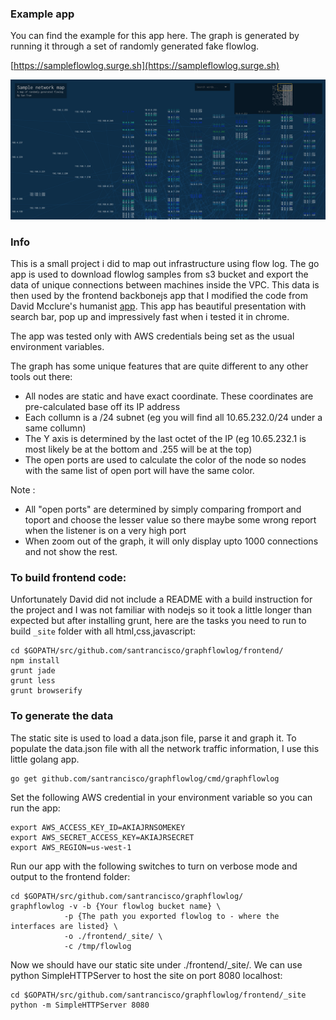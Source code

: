 ### Example app

You can find the example for this app here. The graph is generated  by running it through a set of randomly generated fake flowlog.

[https://sampleflowlog.surge.sh](https://sampleflowlog.surge.sh)

![screenshot](/example.png?raw=true "Popup screenshot")

### Info

This is a small project i did to map out infrastructure using flow log. The go app is used to download flowlog samples from s3 bucket and export the data of unique connections between machines inside the VPC. This data is then used by the frontend backbonejs app that I modified the code from David Mcclure's humanist [app](https://github.com/davidmcclure/humanist). This app has beautiful presentation with search bar, pop up and impressively fast when i tested it in chrome.

The app was tested only with AWS credentials being set as the usual environment variables. 

The graph has some unique features that are quite different to any other tools out there:

  - All nodes are static and have exact coordinate. These coordinates are pre-calculated base off its IP address
  - Each collumn is a /24 subnet (eg you will find all 10.65.232.0/24 under a same collumn)
  - The Y axis is determined by the last octet of the IP (eg 10.65.232.1 is most likely be at the bottom and .255 will be at the top) 
  - The open ports are used to calculate the color of the node so nodes with the same list of open port will have the same color.

Note :
  - All "open ports" are determined by simply comparing fromport and toport and choose the lesser value so there maybe some wrong report when the listener is on a very high port
  - When zoom out of the graph, it will only display upto 1000 connections and not show the rest.


### To build frontend code:

Unfortunately David did not include a README with a build instruction for the project and I was not familiar with nodejs so it took a little longer than expected but after installing grunt, here are the tasks you need to run to build `_site` folder with all html,css,javascript:

```
cd $GOPATH/src/github.com/santrancisco/graphflowlog/frontend/
npm install 
grunt jade
grunt less
grunt browserify
```

### To generate the data

The static site is used to load a data.json file, parse it and graph it. To populate the data.json file with all the network traffic information, I use this little golang app.

```
go get github.com/santrancisco/graphflowlog/cmd/graphflowlog

```

Set the following AWS credential in your environment variable so you can run the app:

```
export AWS_ACCESS_KEY_ID=AKIAJRNSOMEKEY
export AWS_SECRET_ACCESS_KEY=AKIAJRSECRET
export AWS_REGION=us-west-1
```

Run our app with the following switches to turn on verbose mode and output to the frontend folder:
```
cd $GOPATH/src/github.com/santrancisco/graphflowlog/
graphflowlog -v -b {Your flowlog bucket name} \
            -p {The path you exported flowlog to - where the interfaces are listed} \
            -o ./frontend/_site/ \
            -c /tmp/flowlog
```

Now we should have our static site under ./frontend/_site/. We can use python SimpleHTTPServer to host the site on port 8080 localhost:

```
cd $GOPATH/src/github.com/santrancisco/graphflowlog/frontend/_site
python -m SimpleHTTPServer 8080
```



